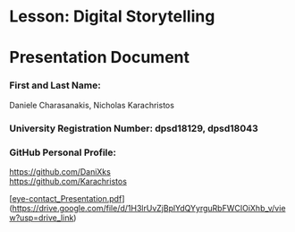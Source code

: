 # Lesson: Digital Storytelling
# Presentation Document

### First and Last Name: 
Daniele Charasanakis,
Nicholas Karachristos
### University Registration Number: dpsd18129, dpsd18043
### GitHub Personal Profile: 
https://github.com/DaniXks <br>
https://github.com/Karachristos


[[eye-contact_Presentation.pdf](https://github.com/DaniXks/Digital-Storytelling-Group-Assignment/files/11636170/eye-contact_Presentation.pdf)](https://drive.google.com/file/d/1H3lrUvZjBplYdQYyrguRbFWCIOiXhb_v/view?usp=drive_link)
